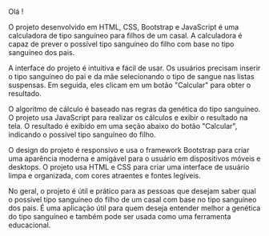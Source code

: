 Olá !

O projeto desenvolvido em HTML, CSS, Bootstrap e JavaScript é uma calculadora de tipo sanguíneo para filhos de um casal. A calculadora é capaz de prever o possível tipo sanguíneo do filho com base no tipo sanguíneo dos pais.

A interface do projeto é intuitiva e fácil de usar. Os usuários precisam inserir o tipo sanguíneo do pai e da mãe selecionando o tipo de sangue nas listas suspensas. Em seguida, eles clicam em um botão "Calcular" para obter o resultado.

O algoritmo de cálculo é baseado nas regras da genética do tipo sanguíneo. O projeto usa JavaScript para realizar os cálculos e exibir o resultado na tela. O resultado é exibido em uma seção abaixo do botão "Calcular", indicando o possível tipo sanguíneo do filho.

O design do projeto é responsivo e usa o framework Bootstrap para criar uma aparência moderna e amigável para o usuário em dispositivos móveis e desktops. O projeto usa HTML e CSS para criar uma interface de usuário limpa e organizada, com cores atraentes e fontes legíveis.

No geral, o projeto é útil e prático para as pessoas que desejam saber qual o possível tipo sanguíneo do filho de um casal com base no tipo sanguíneo dos pais. É uma aplicação útil para quem deseja entender melhor a genética do tipo sanguíneo e também pode ser usada como uma ferramenta educacional.